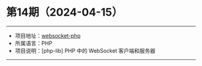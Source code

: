 # 第14期（2024-04-15）

---
- 项目地址：[websocket-php](https://github.com/sirn-se/websocket-php)
- 所属语言：PHP
- 项目说明：[php-lib] PHP 中的 WebSocket 客户端和服务器
---